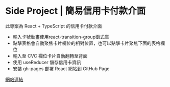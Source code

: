 # Side Project | 簡易信用卡付款介面

此專案為 React + TypeScript 的信用卡付款介面
* 輸入卡號動畫使用react-transition-group函式庫
* 點擊表格會自動聚焦卡片欄位的相對位置，也可以點擊卡片聚焦下面的表格欄位
* 輸入至 CVC 欄位卡片自動翻轉至背面
* 使用 useReducer 儲存信用卡資訊
* 安裝 gh-pages 部署 React 網站到 GitHub Page

[網站連結](https://alucky36572.github.io/credit-card/)
